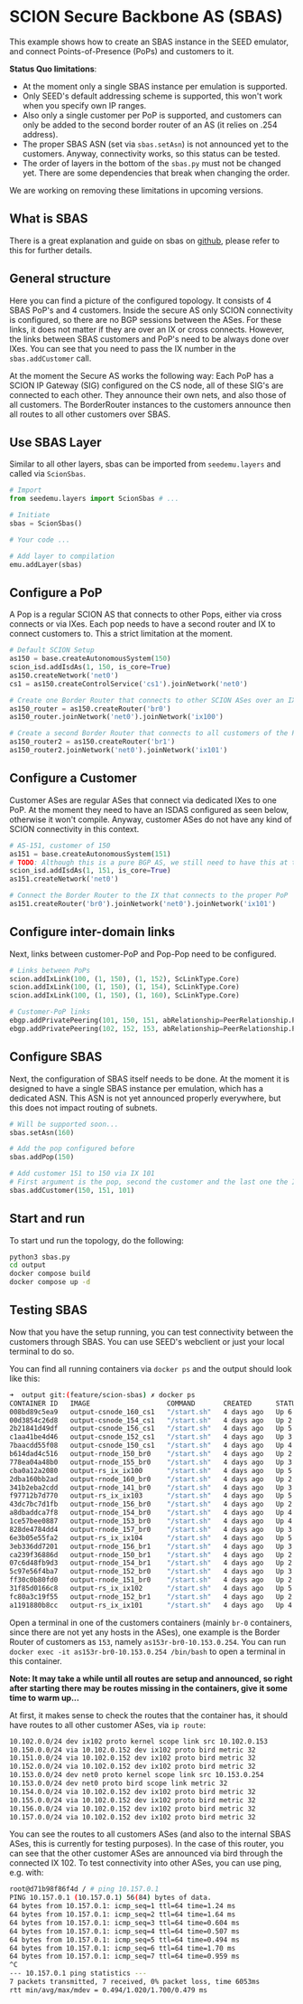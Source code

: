 # SCION Secure Backbone AS (SBAS)

This example shows how to create an SBAS instance in the SEED emulator, and connect Points-of-Presence (PoPs) and customers to it.

**Status Quo limitations**:
- At the moment only a single SBAS instance per emulation is supported.
- Only SEED's default addressing scheme is supported, this won't work when you specify own IP ranges.
- Also only a single customer per PoP is supported, and customers can only be added to the second border router of an AS (it relies on .254 address).
- The proper SBAS ASN (set via `sbas.setAsn`) is not announced yet to the customers. Anyway, connectivity works, so this status can be tested.
- The order of layers in the bottom of the `sbas.py` must not be changed yet. There are some dependencies that break when changing the order.

We are working on removing these limitations in upcoming versions.

## What is SBAS
There is a great explanation and guide on sbas on [github](https://github.com/scion-backbone/sbas), please refer to this for further details.


## General structure
Here you can find a picture of the configured topology. It consists of 4 SBAS PoP's and 4 customers. Inside the secure AS only SCION connectivity is configured, so there are no BGP sessions between the ASes. For these links, it does not matter if they are over an IX or cross connects. However, the links between SBAS customers and PoP's need to be always done over IXes. You can see that you need to pass the IX number in the `sbas.addCustomer` call.

At the moment the Secure AS works the following way: Each PoP has a SCION IP Gateway (SIG) configured on the CS node, all of these SIG's are connected to each other. They announce their own nets, and also those of all customers. The BorderRouter instances to the customers announce then all routes to all other customers over SBAS.

## Use SBAS Layer
Similar to all other layers, sbas can be imported from `seedemu.layers` and called via `ScionSbas`.

```python
# Import
from seedemu.layers import ScionSbas # ...

# Initiate
sbas = ScionSbas()

# Your code ...

# Add layer to compilation
emu.addLayer(sbas)
```

## Configure a PoP
A Pop is a regular SCION AS that connects to other Pops, either via cross connects or via IXes. Each pop needs to have a second router and IX to connect customers to. This a strict limitation at the moment.

```python
# Default SCION Setup
as150 = base.createAutonomousSystem(150)
scion_isd.addIsdAs(1, 150, is_core=True)
as150.createNetwork('net0')
cs1 = as150.createControlService('cs1').joinNetwork('net0')

# Create one Border Router that connects to other SCION ASes over an IX
as150_router = as150.createRouter('br0')
as150_router.joinNetwork('net0').joinNetwork('ix100')

# Create a second Border Router that connects to all customers of the PoP
as150_router2 = as150.createRouter('br1')
as150_router2.joinNetwork('net0').joinNetwork('ix101')
```

## Configure a Customer
Customer ASes are regular ASes that connect via dedicated IXes to one PoP. At the moment they need to have an ISDAS configured as seen below, otherwise it won't compile. Anyway, customer ASes do not have any kind of SCION connectivity in this context.

```python
# AS-151, customer of 150
as151 = base.createAutonomousSystem(151)
# TODO: Although this is a pure BGP AS, we still need to have this at the moment...
scion_isd.addIsdAs(1, 151, is_core=True)
as151.createNetwork('net0')

# Connect the Border Router to the IX that connects to the proper PoP
as151.createRouter('br0').joinNetwork('net0').joinNetwork('ix101')
```

## Configure inter-domain links
Next, links between customer-PoP and Pop-Pop need to be configured.

```python
# Links between PoPs
scion.addIxLink(100, (1, 150), (1, 152), ScLinkType.Core)
scion.addIxLink(100, (1, 150), (1, 154), ScLinkType.Core)
scion.addIxLink(100, (1, 150), (1, 160), ScLinkType.Core)

# Customer-PoP links
ebgp.addPrivatePeering(101, 150, 151, abRelationship=PeerRelationship.Peer)
ebgp.addPrivatePeering(102, 152, 153, abRelationship=PeerRelationship.Peer)
```

## Configure SBAS
Next, the configuration of SBAS itself needs to be done. At the moment it is designed to have a single SBAS instance per emulation, which has a dedicated ASN. This ASN is not yet announced properly everywhere, but this does not impact routing of subnets.

```python
# Will be supported soon...
sbas.setAsn(160)

# Add the pop configured before
sbas.addPop(150)

# Add customer 151 to 150 via IX 101
# First argument is the pop, second the customer and the last one the IX at which customer and pop connect
sbas.addCustomer(150, 151, 101)
```

## Start and run
To start und run the topology, do the following:

```sh
python3 sbas.py
cd output
docker compose build 
docker compose up -d
```

## Testing SBAS
Now that you have the setup running, you can test connectivity between the customers through SBAS. You can use SEED's webclient or just your local terminal to do so.

You can find all running containers via `docker ps` and the output should look like this:
```sh
➜  output git:(feature/scion-sbas) ✗ docker ps
CONTAINER ID   IMAGE                   COMMAND       CREATED      STATUS         PORTS     NAMES
008bd89c5ea9   output-csnode_160_cs1   "/start.sh"   4 days ago   Up 6 seconds             as160h-cs1-10.160.0.71
00d3854c26d8   output-csnode_154_cs1   "/start.sh"   4 days ago   Up 2 seconds             as154h-cs1-10.154.0.71
2b21841d49df   output-csnode_156_cs1   "/start.sh"   4 days ago   Up 5 seconds             as156h-cs1-10.156.0.71
c1aa41be4d46   output-csnode_152_cs1   "/start.sh"   4 days ago   Up 3 seconds             as152h-cs1-10.152.0.71
7baacdd55f08   output-csnode_150_cs1   "/start.sh"   4 days ago   Up 4 seconds             as150h-cs1-10.150.0.71
b614dad4c516   output-rnode_150_br0    "/start.sh"   4 days ago   Up 2 seconds             as150r-br0-10.150.0.254
778ea04a48b0   output-rnode_155_br0    "/start.sh"   4 days ago   Up 3 seconds             as155r-br0-10.155.0.254
cba0a12a2080   output-rs_ix_ix100      "/start.sh"   4 days ago   Up 5 seconds             as100rs-ix100-10.100.0.100
2dba160bb2ad   output-rnode_160_br0    "/start.sh"   4 days ago   Up 2 seconds             as160r-br0-10.160.0.254
341b2eba2cdd   output-rnode_141_br0    "/start.sh"   4 days ago   Up 3 seconds             as141r-br0-10.141.0.254
f97712b7d770   output-rs_ix_ix103      "/start.sh"   4 days ago   Up 5 seconds             as103rs-ix103-10.103.0.103
43dc7bc7d1fb   output-rnode_156_br0    "/start.sh"   4 days ago   Up 2 seconds             as156r-br0-10.156.0.254
a8dbaddca7f8   output-rnode_154_br0    "/start.sh"   4 days ago   Up 4 seconds             as154r-br0-10.154.0.254
1ce57bee0887   output-rnode_153_br0    "/start.sh"   4 days ago   Up 4 seconds             as153r-br0-10.153.0.254
828de4784dd4   output-rnode_157_br0    "/start.sh"   4 days ago   Up 3 seconds             as157r-br0-10.157.0.254
6e3b05e55fa2   output-rs_ix_ix104      "/start.sh"   4 days ago   Up 5 seconds             as104rs-ix104-10.104.0.104
3eb336dd7201   output-rnode_156_br1    "/start.sh"   4 days ago   Up 3 seconds             as156r-br1-10.156.0.253
ca239f36886d   output-rnode_150_br1    "/start.sh"   4 days ago   Up 2 seconds             as150r-br1-10.150.0.253
07c6d48fb9d3   output-rnode_154_br1    "/start.sh"   4 days ago   Up 2 seconds             as154r-br1-10.154.0.253
5c97e56f4ba7   output-rnode_152_br0    "/start.sh"   4 days ago   Up 3 seconds             as152r-br0-10.152.0.254
ff30c0b80fd0   output-rnode_151_br0    "/start.sh"   4 days ago   Up 2 seconds             as151r-br0-10.151.0.254
31f85d0166c8   output-rs_ix_ix102      "/start.sh"   4 days ago   Up 5 seconds             as102rs-ix102-10.102.0.102
fc80a3c19f55   output-rnode_152_br1    "/start.sh"   4 days ago   Up 2 seconds             as152r-br1-10.152.0.253
a1191880b8cc   output-rs_ix_ix101      "/start.sh"   4 days ago   Up 4 seconds             as101rs-ix101-10.101.0.101
```

Open a terminal in one of the customers containers (mainly `br-0` containers, since there are not yet any hosts in the ASes), one example is the Border Router of customers as `153`, namely `as153r-br0-10.153.0.254`. You can run `docker exec -it as153r-br0-10.153.0.254 /bin/bash` to open a terminal in this container.

**Note: It may take a while until all routes are setup and announced, so right after starting there may be routes missing in the containers, give it some time to warm up...** 

At first, it makes sense to check the routes that the container has, it should have routes to all other customer ASes, via `ip route`:

```sh
10.102.0.0/24 dev ix102 proto kernel scope link src 10.102.0.153 
10.150.0.0/24 via 10.102.0.152 dev ix102 proto bird metric 32 
10.151.0.0/24 via 10.102.0.152 dev ix102 proto bird metric 32 
10.152.0.0/24 via 10.102.0.152 dev ix102 proto bird metric 32 
10.153.0.0/24 dev net0 proto kernel scope link src 10.153.0.254 
10.153.0.0/24 dev net0 proto bird scope link metric 32 
10.154.0.0/24 via 10.102.0.152 dev ix102 proto bird metric 32 
10.155.0.0/24 via 10.102.0.152 dev ix102 proto bird metric 32 
10.156.0.0/24 via 10.102.0.152 dev ix102 proto bird metric 32 
10.157.0.0/24 via 10.102.0.152 dev ix102 proto bird metric 32
```

You can see the routes to all customers ASes (and also to the internal SBAS ASes, this is currently for testing purposes). In the case of this router, you can see that the other customer ASes are announced via bird through the connected IX 102. To test connectivity into other ASes, you can use ping, e.g. with:

```sh
root@d71b98f86f4d / # ping 10.157.0.1
PING 10.157.0.1 (10.157.0.1) 56(84) bytes of data.
64 bytes from 10.157.0.1: icmp_seq=1 ttl=64 time=1.24 ms
64 bytes from 10.157.0.1: icmp_seq=2 ttl=64 time=1.64 ms
64 bytes from 10.157.0.1: icmp_seq=3 ttl=64 time=0.604 ms
64 bytes from 10.157.0.1: icmp_seq=4 ttl=64 time=0.507 ms
64 bytes from 10.157.0.1: icmp_seq=5 ttl=64 time=0.494 ms
64 bytes from 10.157.0.1: icmp_seq=6 ttl=64 time=1.70 ms
64 bytes from 10.157.0.1: icmp_seq=7 ttl=64 time=0.959 ms
^C
--- 10.157.0.1 ping statistics ---
7 packets transmitted, 7 received, 0% packet loss, time 6053ms
rtt min/avg/max/mdev = 0.494/1.020/1.700/0.479 ms
```